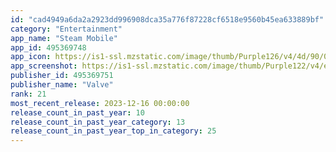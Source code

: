 ```yaml
---
id: "cad4949a6da2a2923dd996908dca35a776f87228cf6518e9560b45ea633889bf"
category: "Entertainment"
app_name: "Steam Mobile"
app_id: 495369748
app_icon: https://is1-ssl.mzstatic.com/image/thumb/Purple126/v4/4d/90/03/4d9003f5-41e7-400a-36a7-5cea988628f2/AppIcon-1x_U007emarketing-0-7-0-85-220.png/1024x1024bb.png
app_screenshot: https://is1-ssl.mzstatic.com/image/thumb/Purple122/v4/e2/59/20/e25920f3-30cd-1519-d7cb-c15335e7e7a9/e35c24d6-4fbc-4baf-9894-aec0f10390cb_01_intro2.png/1284x2778bb.png
publisher_id: 495369751
publisher_name: "Valve"
rank: 21
most_recent_release: 2023-12-16 00:00:00
release_count_in_past_year: 10
release_count_in_past_year_category: 13
release_count_in_past_year_top_in_category: 25
---
```


